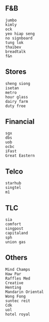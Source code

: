 ## F&B
	jumbo
	kimly
	ock
	yeo hiap seng
	no signboard
	tung lok
	thaibev
	breadtalk
	f&n

## Stores
	sheng siong
	isetan
	metro
	hour glass
	dairy farm
	duty free

## Financial
	sgx
	dbs
	uob 
	ocbc
	iFast
	Great Eastern

## Telco
	starhub
	singtel
	m1

## TLC
	sia
	comfort
	singpost
	capitaland
	sph
	union gas

## Others
	Mind Champs
	Haw Par
	Raffles Med
	Creative
	Henting
	Mandarin Oriental
	Wong Fong
	suntec reit
	Cdk
	uol
	hotel royal



